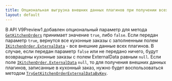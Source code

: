 ```yaml
---
title: Опциональная выгрузка внешних данных плагинов при получении всех кухонных заказов
layout: default
---
```


В API V9Preview1 добавлен опциональный параметр для метода [`GetKitchenOrders`](https://iiko.github.io/front.api.sdk/v9/html/M_Resto_Front_Api_IOperationService_GetKitchenOrders.htm) принимает значение `true`, либо `false`.
Если передан параметр `true`, вернутся все кухонные заказы с заполненным полем [`IKitchenOrder.ExternalData`](https://iiko.github.io/front.api.sdk/v9/html/P_Resto_Front_Api_Data_Kitchen_IKitchenOrder_ExternalData.htm) - все внешние данные всех плагинов. В случае, если передан параметр `false` или не передано ничего, будут возвращены кухонные заказы с полем ExternalData равным `null`.
Если поле [`IKitchenOrder.ExternalData`](https://iiko.github.io/front.api.sdk/v9/html/P_Resto_Front_Api_Data_Kitchen_IKitchenOrder_ExternalData.htm) `null`, то для получения внешних данных плагинов, записанные в кухонный заказ, нужно будет воспользоваться методом [`TryGetKitchenOrderExternalDataByKey`](https://iiko.github.io/front.api.sdk/v9/html/M_Resto_Front_Api_IOperationService_TryGetKitchenOrderExternalDataByKey.htm).